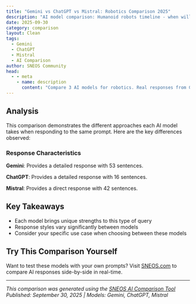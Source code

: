 ```yaml
---
title: "Gemini vs ChatGPT vs Mistral: Robotics Comparison 2025"
description: "AI model comparison: Humanoid robots timeline - when will they replace human workers?..."
date: 2025-09-30
category: comparison
layout: Clean
tags:
  - Gemini
  - ChatGPT
  - Mistral
  - AI Comparison
author: SNEOS Community
head:
  - - meta
    - name: description
      content: "Compare 3 AI models for robotics. Real responses from Gemini, ChatGPT, Mistral with detailed analysis."
---
```


<ChatComparison
  title="Gemini vs ChatGPT vs Mistral: Robotics Comparison 2025"
  prompt="Humanoid robots timeline - when will they replace human workers?"
  :responses='{
    "Gemini": "The question of when humanoid robots will replace human workers is a complex one, and there\u0027s no single definitive answer.  It depends on numerous factors including technological advancements, economic pressures, social acceptance, and the specific industry. Here\u0027s a breakdown of the timeline and influencing factors:\n\n**Near Term (Now - 5 Years):**\n\n*   **Limited Adoption in Specific Roles:**  We\u0027ll see continued and accelerating adoption of robots in areas that are dull, dirty, dangerous, and/or repetitive.  This is already happening in:\n    *   **Warehousing and Logistics:** Robots are already used for picking, packing, and sorting.  Expect to see more advanced systems handling more complex tasks.\n    *   **Manufacturing:**  Welding, painting, assembly line tasks.  Humanoid robots might be used in very specific, controlled environments, but mostly focused on automating singular tasks.\n    *   **Construction:** Automation of repetitive tasks such as bricklaying, welding, and concrete pouring.\n    *   **Security:** Patrolling, monitoring, and surveillance.\n    *   **Cleaning:**  Large-scale commercial cleaning (e.g., floor scrubbing in warehouses).\n*   **Collaboration over Replacement:**  The focus will largely be on *collaborative robots* (cobots) that work alongside humans, augmenting their abilities rather than completely replacing them.  This improves efficiency and safety.\n*   **Pilot Programs and Research:** Expect to see more pilot programs and research into humanoid robots in various sectors, but widespread deployment is unlikely.  Cost, technological limitations, and safety concerns will be significant barriers.\n*   **Skills Gap Widens:**  Even with increased automation, there will be a growing demand for skilled workers who can program, maintain, and repair robots.\n\n**Mid-Term (5-15 Years):**\n\n*   **Increased Autonomy and Dexterity:**  AI and machine learning will continue to improve, allowing robots to perform more complex tasks with less human intervention.  Dexterity and manipulation skills will also improve significantly.\n*   **Expanding Applications:**  More industries will find suitable applications for humanoid robots, particularly as costs decrease and capabilities increase. This might include:\n    *   **Healthcare:**  Assisting nurses with patient care, delivering medications, and performing basic check-ups. (Very limited use cases)\n    *   **Retail:**  Stocking shelves, assisting customers, and providing information (expecting to see limited use and more autonomous robots performing single tasks).\n    *   **Hospitality:**  Cleaning rooms, delivering room service, and providing basic concierge services.\n    *   **Agriculture:** Harvesting crops, planting seeds, and tending to livestock.\n*   **Growing Job Displacement:** Job losses in specific sectors will become more pronounced, particularly for low-skilled and repetitive tasks.  There will be a greater need for workforce retraining and adaptation.\n*   **Ethical and Societal Considerations:**  Discussions around the ethical implications of widespread robot adoption will intensify, including issues related to job displacement, bias in AI algorithms, and robot rights.\n\n**Long Term (15\u002B Years):**\n\n*   **Potential for Significant Transformation:**  If technological advancements continue at their current pace (which is not guaranteed), we could see a significant transformation in the workforce and society.\n*   **Wider Adoption Across Sectors:** Humanoid robots could potentially perform a wide range of tasks in various industries, including those that currently require significant human interaction and expertise.\n*   **New Job Categories Emerge:**  While some jobs will be lost, new job categories will emerge related to robotics, AI, and automation.  The nature of work will likely shift towards more creative, strategic, and interpersonal roles.\n*   **Universal Basic Income (UBI) Discussions:**  The potential for widespread job displacement could lead to serious consideration of alternative economic models such as UBI.\n*   **Unforeseen Consequences:**  The long-term consequences of widespread robot adoption are difficult to predict and could include unintended social, economic, and political effects.\n\n**Key Factors Influencing the Timeline:**\n\n*   **Technological Advancements:**\n    *   **AI and Machine Learning:** Progress in AI is crucial for robots to understand complex situations, learn new tasks, and adapt to changing environments.\n    *   **Dexterity and Manipulation:** Robots need to be able to manipulate objects with the same precision and dexterity as humans.\n    *   **Power Sources and Battery Life:**  Improving battery technology is essential for robots to operate for extended periods without needing to be recharged.\n    *   **Sensors and Perception:**  Robots need advanced sensors and perception systems to accurately perceive their surroundings and interact with the world.\n*   **Economic Factors:**\n    *   **Cost of Robots:** The cost of developing, manufacturing, and maintaining robots needs to decrease significantly before they become economically viable in many industries.\n    *   **Labor Costs:**  Rising labor costs can incentivize companies to invest in automation.\n    *   **Return on Investment (ROI):**  Businesses need to see a clear return on investment from implementing robots.\n*   **Social and Ethical Considerations:**\n    *   **Public Acceptance:**  Public perception of robots will influence their adoption.  Concerns about job displacement, safety, and ethical issues need to be addressed.\n    *   **Regulations and Laws:**  Governments will need to develop regulations and laws to address the ethical and societal implications of widespread robot adoption.\n    *   **Education and Retraining:**  Investing in education and retraining programs is crucial to prepare workers for the changing job market.\n*   **Industry-Specific Factors:**\n    *   **The nature of the work:** Some industries are more easily automated than others.\n    *   **Existing infrastructure:**  Some industries may require significant infrastructure upgrades to support the deployment of robots.\n    *   **Regulatory environment:**  Some industries are subject to stricter regulations that may limit the use of robots.\n\n**Conclusion:**\n\nWhile humanoid robots will undoubtedly play an increasingly important role in the future of work, a complete replacement of human workers is unlikely in the foreseeable future.  The most likely scenario is a gradual transition towards greater automation and collaboration between humans and robots, with significant shifts in the types of jobs available and the skills required to succeed.  The exact timeline will depend on the factors listed above, and there will be significant variations across different industries and regions. It is a complex and ever-evolving situation.\n\n**Important Note:** Any predictions about the future are inherently uncertain. Technological breakthroughs, economic shifts, and social changes could all significantly alter the timeline for robot adoption.\n",
    "ChatGPT": "There is no definitive timeline for when humanoid robots will fully replace human workers, as this depends on advances in technology, economics, ethics, and societal acceptance. However, I can provide an overview of the key milestones in humanoid robot development and some projections about their future impact on the workforce:\n\n**Past and Present Milestones:**\n\n- **1970s-1980s:** Early humanoid robots like WABOT-1 (developed in Japan) demonstrated basic walking and arm movement.\n- **2000s:** Honda\u2019s ASIMO robot, capable of walking, running, and performing simple tasks, showcased more advanced mobility.\n- **2010s:** Robots like Boston Dynamics\u2019 Atlas began to feature highly dynamic and agile movements, as well as some manipulation capabilities.\n- **2020s:** Development of robots such as Tesla\u2019s Optimus humanoid and improved AI for perception, language, and decision-making have accelerated. Robots are increasingly used in controlled environments for repetitive or dangerous tasks.\n\n**Current State:**\n\n- Humanoid robots can perform some specific tasks in factories, logistics, and customer service but are not yet able to fully replace human workers across diverse roles.\n- AI integration allows robots to assist but often requires human supervision.\n\n**Future Projections:**\n\n- **Within 10-20 years:** Continued improvements may allow humanoid robots to take on more complex, routine jobs involving physical labor and some social interaction.\n- **By 2040-2050:** Robots could replace humans in many manual and repetitive jobs, especially in manufacturing, delivery, and service industries, but full replacement in jobs involving creativity, complex decision-making, and emotional intelligence is unlikely.\n- **Beyond 2050:** Potential for broader automation of jobs as robots and AI become more advanced, but societal, legal, and ethical challenges will influence adoption.\n\n**Key Considerations:**\n\n- Even as robots improve, human oversight, adaptability, and uniquely human skills will remain important.\n- Economic factors, regulation, and public attitudes will shape how quickly humanoid robots replace human workers.\n- Many experts believe robots will augment rather than fully replace humans, leading to changes in job nature rather than wholesale replacement.\n\nIn summary, humanoid robots are progressing steadily but widespread replacement of human workers is likely several decades away and will happen unevenly across sectors. The transition will be gradual, combining robot and human collaboration.",
    "Mistral": "Predicting the exact timeline for when humanoid robots will replace human workers is complex and depends on various technological, economic, social, and ethical factors. However, we can look at some milestones and trends to get a rough idea of the progress in this field.\n\n### Historical Milestones\n1. **1960s-1970s**: Early industrial robots, such as Unimate, began to be used in manufacturing.\n2. **1980s-1990s**: Advances in robotics led to more sophisticated industrial robots and the beginnings of service robots.\n3. **2000s**: Introduction of humanoid robots like Honda\u0027s ASIMO and Sony\u0027s QRIO.\n4. **2010s**: Development of more advanced humanoid robots like Boston Dynamics\u0027 Atlas and SoftBank\u0027s Pepper.\n\n### Current Trends\n1. **AI and Machine Learning**: Significant advancements in artificial intelligence and machine learning are making robots more capable of performing complex tasks.\n2. **Sensor Technology**: Improvements in sensors and computer vision are enhancing robots\u0027 ability to interact with their environment.\n3. **Collaborative Robots (Cobots)**: Robots designed to work alongside humans are becoming more common in manufacturing and other industries.\n4. **Service Robots**: Increasing use of robots in service industries, such as healthcare, hospitality, and retail.\n\n### Future Projections\n1. **2025-2030**: Widespread adoption of collaborative robots in manufacturing and logistics. Service robots may become more common in healthcare and hospitality.\n2. **2030-2040**: Humanoid robots may start to perform more complex tasks in various industries, including construction, agriculture, and customer service.\n3. **2040-2050**: Advanced humanoid robots could potentially replace human workers in a broader range of jobs, including those requiring more dexterity and social interaction.\n\n### Factors Influencing Adoption\n1. **Technological Advancements**: Continued improvements in AI, robotics, and sensor technology.\n2. **Economic Factors**: Cost-benefit analysis of using robots versus human labor.\n3. **Social and Ethical Considerations**: Public acceptance, job displacement concerns, and ethical guidelines for robot use.\n4. **Regulatory Environment**: Government policies and regulations affecting the deployment of robots.\n\n### Challenges\n1. **Technical Limitations**: Current humanoid robots still face challenges in dexterity, adaptability, and energy efficiency.\n2. **Ethical and Social Issues**: Concerns about job displacement, privacy, and the ethical treatment of robots.\n3. **Cost**: High initial investment and maintenance costs for advanced robots.\n\n### Conclusion\nWhile it is difficult to pinpoint an exact timeline, it is likely that humanoid robots will gradually replace human workers in certain sectors over the next few decades. The pace of this transition will depend on technological advancements, economic incentives, and societal acceptance. It is also important to note that the adoption of robots will likely create new job opportunities and transform existing ones, rather than simply replacing human workers."
  }'
  published-date="11:43"
/>

## Analysis

This comparison demonstrates the different approaches each AI model takes when responding to the same prompt. Here are the key differences observed:

### Response Characteristics

**Gemini**: Provides a detailed response with 53 sentences. 

**ChatGPT**: Provides a detailed response with 16 sentences. 

**Mistral**: Provides a direct response with 42 sentences. 

## Key Takeaways

- Each model brings unique strengths to this type of query
- Response styles vary significantly between models
- Consider your specific use case when choosing between these models

## Try This Comparison Yourself

Want to test these models with your own prompts? Visit [SNEOS.com](https://sneos.com) to compare AI responses side-by-side in real-time.

---

*This comparison was generated using the [SNEOS AI Comparison Tool](https://sneos.com)*
*Published: September 30, 2025 | Models: Gemini, ChatGPT, Mistral*
